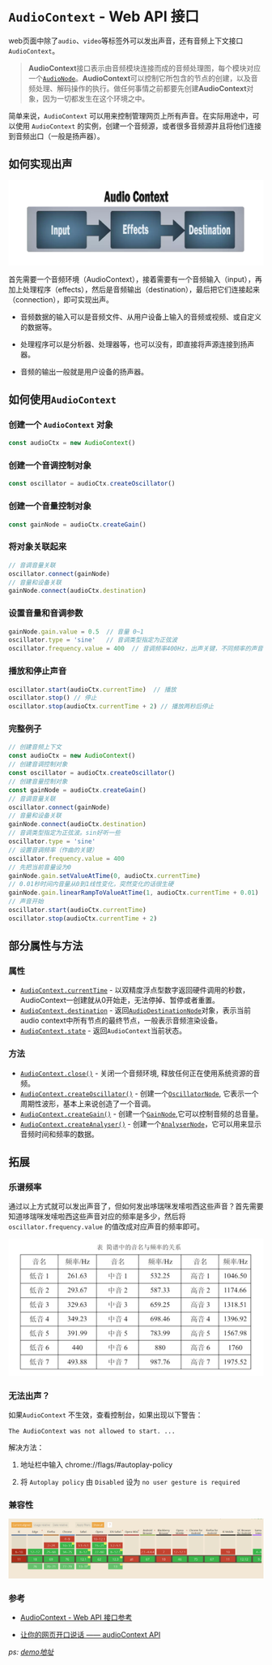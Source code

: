 # `AudioContext` - Web API 接口

web页面中除了`audio`、`video`等标签外可以发出声音，还有音频上下文接口`AudioContext`。

> **AudioContext**接口表示由音频模块连接而成的音频处理图，每个模块对应一个[`AudioNode`](https://developer.mozilla.org/zh-CN/docs/Web/API/AudioNode)。**AudioContext**可以控制它所包含的节点的创建，以及音频处理、解码操作的执行。做任何事情之前都要先创建**AudioContext**对象，因为一切都发生在这个环境之中。

简单来说，`AudioContext` 可以用来控制管理网页上所有声音。在实际用途中，可以使用 `AudioContext` 的实例，创建一个音频源，或者很多音频源并且将他们连接到音频出口（一般是扬声器）。

## 如何实现出声

![AudioContext](./images/AudioContext.jpg)

首先需要一个音频环境（AudioContext），接着需要有一个音频输入（input），再加上处理程序（effects），然后是音频输出（destination），最后把它们连接起来（connection），即可实现出声。

- 音频数据的输入可以是音频文件、从用户设备上输入的音频或视频、或自定义的数据等。

- 处理程序可以是分析器、处理器等，也可以没有，即直接将声源连接到扬声器。

- 音频的输出一般就是用户设备的扬声器。

## 如何使用`AudioContext`

### 创建一个 `AudioContext` 对象

```js
const audioCtx = new AudioContext()
```

### 创建一个音调控制对象

```js
const oscillator = audioCtx.createOscillator()
```

### 创建一个音量控制对象

```js
const gainNode = audioCtx.createGain()
```

### 将对象关联起来

```js
// 音调音量关联
oscillator.connect(gainNode)
// 音量和设备关联
gainNode.connect(audioCtx.destination)
```

### 设置音量和音调参数

```js
gainNode.gain.value = 0.5  // 音量 0~1
oscillator.type = 'sine'   // 音调类型指定为正弦波
oscillator.frequency.value = 400  // 音调频率400Hz，出声关键，不同频率的声音不同
```

### 播放和停止声音

```js
oscillator.start(audioCtx.currentTime)  // 播放
oscillator.stop() // 停止
oscillator.stop(audioCtx.currentTime + 2) // 播放两秒后停止
```

### 完整例子

```js
// 创建音频上下文
const audioCtx = new AudioContext()
// 创建音调控制对象
const oscillator = audioCtx.createOscillator()
// 创建音量控制对象
const gainNode = audioCtx.createGain()
// 音调音量关联
oscillator.connect(gainNode)
// 音量和设备关联
gainNode.connect(audioCtx.destination)
// 音调类型指定为正弦波。sin好听一些
oscillator.type = 'sine'
// 设置音调频率（作曲的关键）
oscillator.frequency.value = 400
// 先把当前音量设为0
gainNode.gain.setValueAtTime(0, audioCtx.currentTime)
// 0.01秒时间内音量从0到1线性变化，突然变化的话很生硬
gainNode.gain.linearRampToValueAtTime(1, audioCtx.currentTime + 0.01)
// 声音开始
oscillator.start(audioCtx.currentTime)
oscillator.stop(audioCtx.currentTime + 2)
```

## 部分属性与方法

### 属性

- [`AudioContext.currentTime`](https://developer.mozilla.org/zh-CN/docs/Web/API/AudioContext/currentTime)  - 以双精度浮点型数字返回硬件调用的秒数，AudioContext一创建就从0开始走，无法停掉、暂停或者重置。
- [`AudioContext.destination`](https://developer.mozilla.org/zh-CN/docs/Web/API/AudioContext/destination)  - 返回[`AudioDestinationNode`](https://developer.mozilla.org/zh-CN/docs/Web/API/AudioDestinationNode)对象，表示当前audio context中所有节点的最终节点，一般表示音频渲染设备。
- [`AudioContext.state`](https://developer.mozilla.org/zh-CN/docs/Web/API/AudioContext/state) - 返回`AudioContext`当前状态。

### 方法

- [`AudioContext.close()`](https://developer.mozilla.org/zh-CN/docs/Web/API/AudioContext/close) - 关闭一个音频环境, 释放任何正在使用系统资源的音频。
- [`AudioContext.createOscillator()`](https://developer.mozilla.org/zh-CN/docs/Web/API/AudioContext/createOscillator) - 创建一个[`OscillatorNode`](https://developer.mozilla.org/zh-CN/docs/Web/API/OscillatorNode), 它表示一个周期性波形，基本上来说创造了一个音调。
- [`AudioContext.createGain()`](https://developer.mozilla.org/zh-CN/docs/Web/API/AudioContext/createGain) - 创建一个[`GainNode`](https://developer.mozilla.org/zh-CN/docs/Web/API/GainNode),它可以控制音频的总音量。
- [`AudioContext.createAnalyser()`](https://developer.mozilla.org/zh-CN/docs/Web/API/AudioContext/createAnalyser) - 创建一个[`AnalyserNode`](https://developer.mozilla.org/zh-CN/docs/Web/API/AnalyserNode)，它可以用来显示音频时间和频率的数据。

## 拓展

### 乐谱频率

通过以上方式就可以发出声音了，但如何发出哆瑞咪发嗦啦西这些声音？首先需要知道哆瑞咪发嗦啦西这些声音对应的频率是多少，然后将 `oscillator.frequency.value` 的值改成对应声音的频率即可。

![乐谱频率](./images/toneMap.jpg)

### 无法出声？

如果`AudioContext` 不生效，查看控制台，如果出现以下警告：

```
The AudioContext was not allowed to start. ...
```

解决方法：

1. 地址栏中输入 chrome://flags/#autoplay-policy

2. 将 `Autoplay policy` 由 `Disabled` 设为 `no user gesture is required`

### 兼容性

![AudioContext兼容性](./images/audioContext-caniuse.jpg)

### 参考

- [AudioContext - Web API 接口参考](https://developer.mozilla.org/zh-CN/docs/Web/API/AudioContext)

- [让你的网页开口说话 —— audioContext API](https://xiaotianxia.github.io/blog/vuepress/js/useful_webapis_audiocontext.html?_=193678675665)

  

*ps: [demo地址](https://github.com/LiLiangKai/react-piano)*



